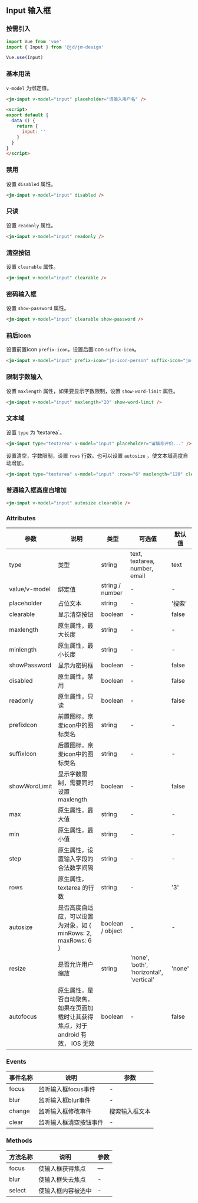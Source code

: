 ## Input 输入框

### 按需引入

```javascript
import Vue from 'vue'
import { Input } from '@jd/jm-design'

Vue.use(Input)
```

### 基本用法

`v-model` 为绑定值。

```html
<jm-input v-model="input" placeholder="请输入用户名" />

<script>
export default {
  data () {
    return {
      input: ''
    }
  }
}
</script>
```

### 禁用

设置 `disabled` 属性。

```html
<jm-input v-model="input" disabled />
```

### 只读

设置 `readonly` 属性。

```html
<jm-input v-model="input" readonly />
```

### 清空按钮

设置 `clearable` 属性。

```html
<jm-input v-model="input" clearable />
```

### 密码输入框

设置 `show-password` 属性。

```html
<jm-input v-model="input" clearable show-password />
```

### 前后icon

设置前置icon `prefix-icon`，设置后置icon `suffix-icon`。

```html
<jm-input v-model="input" prefix-icon="jm-icon-person" suffix-icon="jm-icon-tickets" />
```

### 限制字数输入

设置 `maxlength` 属性，如果要显示字数限制，设置 `show-word-limit` 属性。

```html
<jm-input v-model="input" maxlength="20" show-word-limit />
```

### 文本域

设置 `type` 为 'textarea`。

```html
<jm-input type="textarea" v-model="input" placeholder="请填写评价..." />
```

设置清空，字数限制，设置 `rows` 行数。也可以设置 `autosize` ，使文本域高度自动增加。

```html
<jm-input type="textarea" v-model="input" :rows="6" maxlength="120" clearable show-word-limit />
```

### 普通输入框高度自增加

```html
<jm-input v-model="input" autosize clearable />
```

### Attributes

| 参数      | 说明                                 | 类型      | 可选值       | 默认值   |
|---------- |------------------------------------ |---------- |------------- |-------- |
| type | 类型 | string | text, textarea, number, email | text |
| value/v-model   |	绑定值                        |	string / number     | -   |	-  |
| placeholder	    | 占位文本                  |	string    |	-         |	'搜索' |
| clearable | 显示清空按钮 | boolean | - | false |
| maxlength | 原生属性，最大长度 | string | - | - |
| minlength | 原生属性，最小长度 | string | - | - |
| showPassword | 显示为密码框 | boolean | - | false |
| disabled | 原生属性，禁用 | boolean | - | false |
| readonly | 原生属性，只读 | boolean | - | false |
| prefixIcon | 前置图标，京麦icon中的图标类名 | string | - | - |
| suffixIcon | 后置图标，京麦icon中的图标类名 | string | - | - |
| showWordLimit | 显示字数限制，需要同时设置 maxlength | boolean | - | false |
| max | 原生属性，最大值 | string | - | - |
| min | 原生属性，最小值 | string | - | - |
| step | 原生属性，设置输入字段的合法数字间隔 | string | - | - |
| rows | 原生属性，textarea 的行数 | string | - | '3' |
| autosize | 是否高度自适应，可以设置为对象，如 { minRows: 2, maxRows: 6 } | boolean / object | - | - |
| resize | 是否允许用户缩放 | string | 'none', 'both', 'horizontal', 'vertical' | 'none' |
| autofocus | 原生属性，是否自动聚焦，如果在页面加载时让其获得焦点，对于 android 有效， iOS 无效 | boolean | - | false |

### Events

| 事件名称      | 说明                                 | 参数     |
|------------- |------------------------------------ |--------- |
| focus        | 监听输入框focus事件                    | -       |
| blur         | 监听输入框blur事件                     | -       |
| change       | 监听输入框修改事件                      | 搜索输入框文本       |
| clear        | 监听输入框清空按钮事件                   | -       |

### Methods

| 方法名称      | 说明       | 参数   |
|------------- |----------- |---------  |
| focus      | 使输入框获得焦点 | —  |
| blur    | 使输入框失去焦点 | -  |
| select | 使输入框内容被选中 | - |